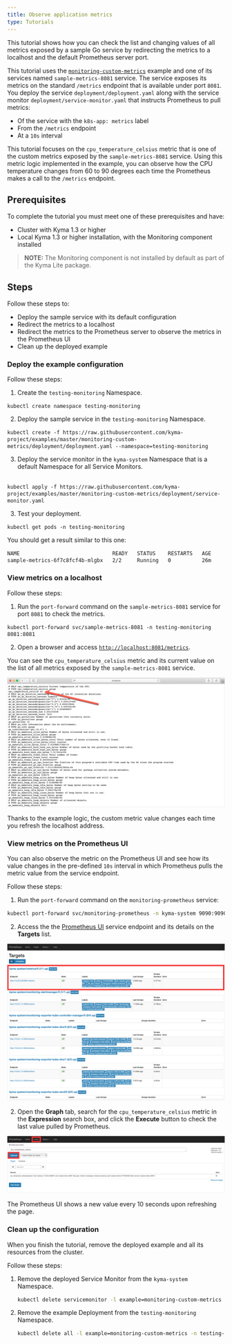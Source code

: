 ```yaml
---
title: Observe application metrics
type: Tutorials
---
```


This tutorial shows how you can check the list and changing values of all metrics exposed by a sample Go service by redirecting the metrics to a localhost and the default Prometheus server port.

This tutorial uses the [`monitoring-custom-metrics`](https://github.com/kyma-project/examples/tree/master/monitoring-custom-metrics) example and one of its services named `sample-metrics-8081` service. The service exposes its metrics on the standard `/metrics` endpoint that is available under port `8081`. You deploy the service `deployment/deployment.yaml` along with the service monitor `deployment/service-monitor.yaml` that instructs Prometheus to pull metrics:
- Of the service with the `k8s-app: metrics` label
- From the `/metrics` endpoint
- At a `10s` interval

This tutorial focuses on the `cpu_temperature_celsius` metric that is one of the custom metrics exposed by the `sample-metrics-8081` service. Using this metric logic implemented in the example, you can observe how the CPU temperature changes from 60 to 90 degrees each time the Prometheus makes a call to the `/metrics` endpoint.

## Prerequisites

To complete the tutorial you must meet one of these prerequisites and have:
- Cluster with Kyma 1.3 or higher
- Local Kyma 1.3 or higher installation, with the Monitoring component installed

> **NOTE:** The Monitoring component is not installed by default as part of the Kyma Lite package.

## Steps

Follow these steps to:
- Deploy the sample service with its default configuration
- Redirect the metrics to a localhost
- Redirect the metrics to the Prometheus server to observe the metrics in the Prometheus UI
- Clean up the deployed example

### Deploy the example configuration

Follow these steps:

1. Create the `testing-monitoring` Namespace.

```
kubectl create namespace testing-monitoring
```

2. Deploy the sample service in the `testing-monitoring` Namespace.

```
kubectl create -f https://raw.githubusercontent.com/kyma-project/examples/master/monitoring-custom-metrics/deployment/deployment.yaml --namespace=testing-monitoring
```

3. Deploy the service monitor in the `kyma-system` Namespace that is a default Namespace for all Service Monitors.

```

kubectl apply -f https://raw.githubusercontent.com/kyma-project/examples/master/monitoring-custom-metrics/deployment/service-monitor.yaml
```
3. Test your deployment.

```
kubectl get pods -n testing-monitoring
```

You should get a result similar to this one:

```
NAME                              READY   STATUS    RESTARTS   AGE
sample-metrics-6f7c8fcf4b-mlgbx   2/2     Running   0          26m
```

### View metrics on a localhost

Follow these steps:

1. Run the `port-forward` command on the `sample-metrics-8081` service for port `8081` to check the metrics.

```
kubectl port-forward svc/sample-metrics-8081 -n testing-monitoring 8081:8081

```

2. Open a browser and access [`http://localhost:8081/metrics`](http://localhost:8081/metrics).

You can see the `cpu_temperature_celsius` metric and its current value on the list of all metrics exposed by the `sample-metrics-8081` service.

![metrics on port 8081](./assets/sample-metrics-2.png)

Thanks to the example logic, the custom metric value changes each time you refresh the localhost address.

### View metrics on the Prometheus UI

You can also observe the metric on the Prometheus UI and see how its value changes in the pre-defined `10s` interval in which Prometheus pulls the metric value from the service endpoint.

Follow these steps:

1. Run the `port-forward` command on the `monitoring-prometheus` service:

```bash
kubectl port-forward svc/monitoring-prometheus -n kyma-system 9090:9090

```

2. Access the the [Prometheus UI](http://localhost:9090/targets#job-sample-metrics-8081) service endpoint and its details on the **Targets** list.

![Prometheus Dashboard](./assets/pm-dashboard-1.png)

2. Open the **Graph** tab, search for the `cpu_temperature_celsius` metric in the **Expression** search box, and click the **Execute** button to check the last value pulled by Prometheus.

![Prometheus Dashboard](./assets/pm-dashboard-2.png)

The Prometheus UI shows a new value every 10 seconds upon refreshing the page.

### Clean up the configuration

When you finish the tutorial, remove the deployed example and all its resources from the cluster.

Follow these steps:

1. Remove the deployed Service Monitor from the `kyma-system` Namespace.

    ```bash
    kubectl delete servicemonitor -l example=monitoring-custom-metrics -n kyma-system
    ```

2. Remove the example Deployment from the `testing-monitoring` Namespace.

    ```bash
    kubectl delete all -l example=monitoring-custom-metrics -n testing-monitoring
    ```
